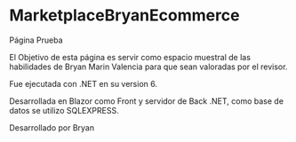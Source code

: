 # MarketplaceBryanEcommerce
<p>Página Prueba</p>
<p>El Objetivo de esta página es servir como espacio muestral de las habilidades de Bryan Marin Valencia para que sean valoradas por el revisor.</p>
Fue ejecutada con .NET en su version 6.
<p>Desarrollada en Blazor como Front y servidor de Back .NET, como base de datos se utilizo SQLEXPRESS.</p>
<p>Desarrollado por Bryan</p>
